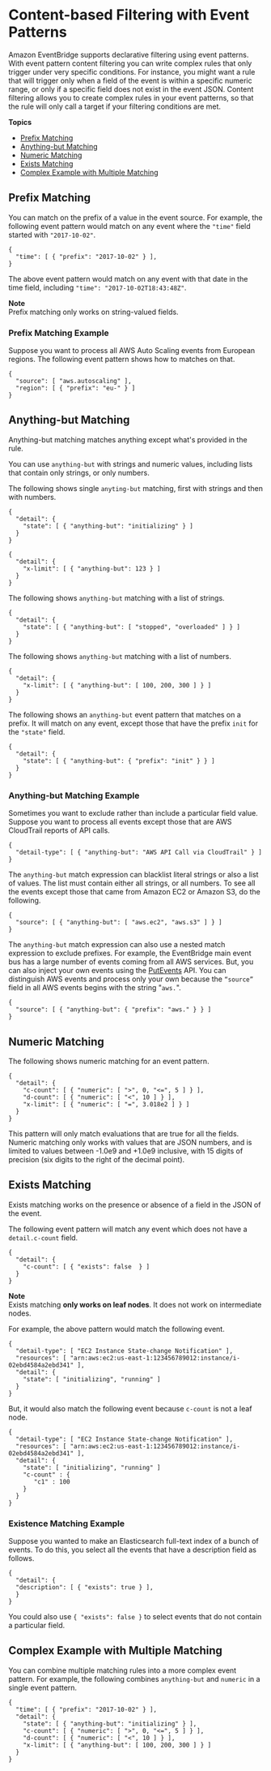 # Content\-based Filtering with Event Patterns<a name="content-filtering-with-event-patterns"></a>

Amazon EventBridge supports declarative filtering using event patterns\. With event pattern content filtering you can write complex rules that only trigger under very specific conditions\. For instance, you might want a rule that will trigger only when a field of the event is within a specific numeric range, or only if a specific field does not exist in the event JSON\. Content filtering allows you to create complex rules in your event patterns, so that the rule will only call a target if your filtering conditions are met\.

**Topics**
+ [Prefix Matching](#filtering-prefix-matching)
+ [Anything\-but Matching](#filtering-anything-but)
+ [Numeric Matching](#filtering-numeric-matching)
+ [Exists Matching](#filtering-exists-matching)
+ [Complex Example with Multiple Matching](#filtering-complex-example)

## Prefix Matching<a name="filtering-prefix-matching"></a>

You can match on the prefix of a value in the event source\. For example, the following event pattern would match on any event where the `"time"` field started with `"2017-10-02"`\. 

```
{
  "time": [ { "prefix": "2017-10-02" } ],
}
```

The above event pattern would match on any event with that date in the time field, including `"time": "2017-10-02T18:43:48Z"`\.

**Note**  
Prefix matching only works on string\-valued fields\.

### Prefix Matching Example<a name="filtering-prefix-matching-example"></a>

Suppose you want to process all AWS Auto Scaling events from European regions\. The following event pattern shows how to matches on that\.

```
{
  "source": [ "aws.autoscaling" ],
  "region": [ { "prefix": "eu-" } ]
}
```

## Anything\-but Matching<a name="filtering-anything-but"></a>

Anything\-but matching matches anything except what's provided in the rule\.

You can use `anything-but` with strings and numeric values, including lists that contain only strings, or only numbers\.

The following shows single `anyting-but` matching, first with strings and then with numbers\.

```
{
  "detail": {
    "state": [ { "anything-but": "initializing" } ]
  }
}

{
  "detail": {
    "x-limit": [ { "anything-but": 123 } ]
  }
}
```

The following shows `anything-but` matching with a list of strings\.

```
{
  "detail": {
    "state": [ { "anything-but": [ "stopped", "overloaded" ] } ]
  }
}
```

The following shows `anything-but` matching with a list of numbers\.

```
{
  "detail": {
    "x-limit": [ { "anything-but": [ 100, 200, 300 ] } ]
  }
}
```

The following shows an `anything-but` event pattern that matches on a prefix\. It will match on any event, except those that have the prefix `init` for the `"state"` field\.

```
{
  "detail": {
    "state": [ { "anything-but": { "prefix": "init" } } ]
  }
}
```

### Anything\-but Matching Example<a name="filtering-anything-but-matching-example"></a>

Sometimes you want to exclude rather than include a particular field value\. Suppose you want to process all events except those that are AWS CloudTrail reports of API calls\.

```
{
  "detail-type": [ { "anything-but": "AWS API Call via CloudTrail" } ]
}
```

The `anything-but` match expression can blacklist literal strings or also a list of values\. The list must contain either all strings, or all numbers\. To see all the events except those that came from Amazon EC2 or Amazon S3, do the following\.

```
{
  "source": [ { "anything-but": [ "aws.ec2", "aws.s3" ] } ]
}
```

The `anything-but` match expression can also use a nested match expression to exclude prefixes\. For example, the EventBridge main event bus has a large number of events coming from all AWS services\. But, you can also inject your own events using the [PutEvents](https://docs.aws.amazon.com/eventbridge/latest/APIReference/API_PutEvents.html) API\. You can distinguish AWS events and process only your own because the `“source”` field in all AWS events begins with the string "`aws.`"\.

```
{
  "source": [ { "anything-but": { "prefix": "aws." } } ]
}
```

## Numeric Matching<a name="filtering-numeric-matching"></a>

The following shows numeric matching for an event pattern\. 

```
{
  "detail": {
    "c-count": [ { "numeric": [ ">", 0, "<=", 5 ] } ],
    "d-count": [ { "numeric": [ "<", 10 ] } ],
    "x-limit": [ { "numeric": [ "=", 3.018e2 ] } ]
  }
}
```

This pattern will only match evaluations that are true for all the fields\. Numeric matching only works with values that are JSON numbers, and is limited to values between \-1\.0e9 and \+1\.0e9 inclusive, with 15 digits of precision \(six digits to the right of the decimal point\)\.

## Exists Matching<a name="filtering-exists-matching"></a>

Exists matching works on the presence or absence of a field in the JSON of the event\.

The following event pattern will match any event which does not have a `detail.c-count` field\.

```
{
  "detail": {
    "c-count": [ { "exists": false  } ]
  }
}
```

**Note**  
Exists matching **only works on leaf nodes**\. It does not work on intermediate nodes\.

For example, the above pattern would match the following event\.

```
{
  "detail-type": [ "EC2 Instance State-change Notification" ],
  "resources": [ "arn:aws:ec2:us-east-1:123456789012:instance/i-02ebd4584a2ebd341" ],
  "detail": {
    "state": [ "initializing", "running" ]
  }
}
```

But, it would also match the following event because `c-count` is not a leaf node\.

```
{
  "detail-type": [ "EC2 Instance State-change Notification" ],
  "resources": [ "arn:aws:ec2:us-east-1:123456789012:instance/i-02ebd4584a2ebd341" ],
  "detail": {
    "state": [ "initializing", "running" ]
    "c-count" : {
       "c1" : 100
    }
  }
}
```

### Existence Matching Example<a name="filtering-existence-matching-example"></a>

Suppose you wanted to make an Elasticsearch full\-text index of a bunch of events\. To do this, you select all the events that have a description field as follows\.

```
{
  "detail": {
  "description": [ { "exists": true } ],
  }
}
```

You could also use `{ "exists": false }` to select events that do not contain a particular field\.

## Complex Example with Multiple Matching<a name="filtering-complex-example"></a>

You can combine multiple matching rules into a more complex event pattern\. For example, the following combines `anything-but` and `numeric` in a single event pattern\.

```
{
  "time": [ { "prefix": "2017-10-02" } ],
  "detail": {
    "state": [ { "anything-but": "initializing" } ],
    "c-count": [ { "numeric": [ ">", 0, "<=", 5 ] } ],
    "d-count": [ { "numeric": [ "<", 10 ] } ],
    "x-limit": [ { "anything-but": [ 100, 200, 300 ] } ]
  }
}
```